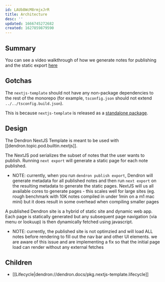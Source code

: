 ```yaml
---
id: LAUb8WcM8rmjxJrR
title: Architecture
desc: ''
updated: 1666745272682
created: 1627859879590
---
```


## Summary

You can see a video walkthrough of how we generate notes for publishing and the static export [here](https://youtu.be/Uyyb_s74lzM)

## Gotchas

The `nextjs-template` should not have any non-package dependencies to the rest of the monorepo (for example, `tsconfig.json` should not extend `../../tsconfig.build.json`). 

This is because `nextjs-template` is released as a [standalone package](https://github.com/dendronhq/nextjs-template). 

## Design

The Dendron NextJS Template is meant to be used with [[dendron.topic.pod.builtin.nextjs]].

The NextJS pod serializes the subset of notes that the user wants to publish. Running `next export` will generate a static page for each note published.

- NOTE: currently, when you run `dendron publish export`, Dendron will generate metadata for all published notes and then run `next export` on the resulting metadata to generate the static pages. NextJS will us all available cores to generate pages - this scales well for large sites (eg. rough benchmark with 10K notes compiled in under 1min on a m1 mac mini) but it does result in some overhead when compiling smaller pages

A published Dendron site is a hybrid of static site and dynamic web app. Each page is statically generated but any subsequent page navigation (via menu or lookuup) is then dynamically fetched using javascript.

- NOTE: currently, the published site is not optimzied and will load ALL notes before rendering to fill out the nav bar and other UI elements. we are aware of this issue and are implementing a fix so that the initial page load can render without any external fetches

## Children
- [[Lifecycle|dendron://dendron.docs/pkg.nextjs-template.lifecycle]]